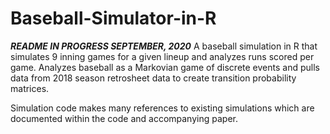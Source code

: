 # Baseball-Simulator-in-R

***README IN PROGRESS SEPTEMBER, 2020***
A baseball simulation in R that simulates 9 inning games for a given lineup and analyzes runs scored per game. Analyzes baseball as a Markovian game of discrete events and pulls data from 2018 season retrosheet data to create transition probability matrices.

Simulation code makes many references to existing simulations which are documented within the code and accompanying paper.
